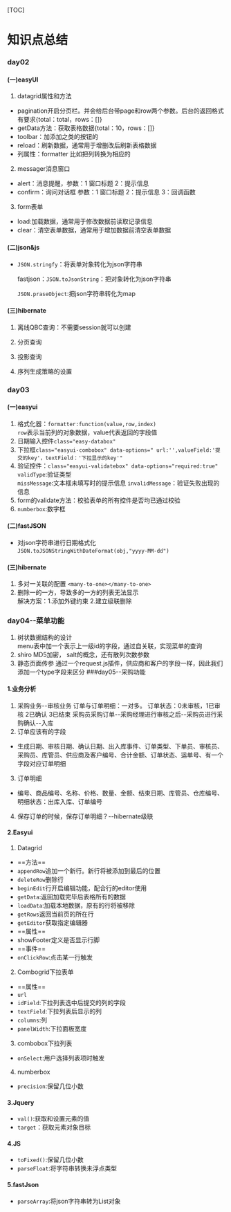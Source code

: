 [TOC]

# 知识点总结

### day02

#### (一)easyUI

1. datagrid属性和方法

- pagination开启分页栏。并会给后台带page和row两个参数。后台的返回格式有要求{total：total，rows：[]}
- getData方法：获取表格数据{total：10，rows：[]}
- toolbar：加添加之类的按钮的
- reload：刷新数据，通常用于增删改后刷新表格数据
- 列属性：formatter 比如把列转换为相应的<a >

2. messager消息窗口

- alert：消息提醒，参数：1 窗口标题 2：提示信息
- confirm：询问对话框 参数：1 窗口标题  2：提示信息  3：回调函数  

3. form表单

- load:加载数据，通常用于修改数据前读取记录信息
- clear：清空表单数据，通常用于增加数据前清空表单数据

#### (二)json&js

- `JSON.stringfy`：将表单对象转化为json字符串

  fastjson：`JSON.toJsonString`：把对象转化为json字符串

  `JSON.praseObject`:把json字符串转化为map

#### (三)hibernate

1. 离线QBC查询：不需要session就可以创建

2. 分页查询

3. 投影查询

4. 序列生成策略的设置
### day03
#### (一)easyui
1. 格式化器：`formatter:function(value,row,index)`  
`row`表示当前列的对象数据，value代表返回的字段值
2. 日期输入控件`class="easy-databox"`
3. 下拉框`class="easyui-combobox" data-options="
url:'',valueField:'提交的key'，textField：'下拉显示的key'"`
4. 验证控件：`class="easyui-validatebox" data-options="required:true"`  
`validType`:验证类型  
`missMessage`:文本框未填写时的提示信息
`invalidMessage`：验证失败出现的信息
5. form的validate方法：校验表单的所有控件是否均已通过校验
6. `numberbox`:数字框
#### (二)fastJSON
- 对json字符串进行日期格式化
`JSON.toJSONStringWithDateFormat(obj,"yyyy-MM-dd")`
#### (三)hibernate
1. 多对一关联的配置
`<many-to-one></many-to-one>`
2. 删除一的一方，导致多的一方的列表无法显示  
解决方案：1.添加外键约束 2.建立级联删除
### day04--菜单功能
1. 树状数据结构的设计  
menu表中加一个表示上一级id的字段，通过自关联，实现菜单的查询
2. shiro MD5加密，
salt的概念，还有散列次数参数
3. 静态页面传参
通过一个request.js插件，供应商和客户的字段一样，因此我们添加一个type字段来区分
###day05--采购功能
#### 1.业务分析
1. 采购业务--审核业务
订单与订单明细：一对多。
订单状态：0未审核，1已审核 2已确认 3已结束
采购员采购订单--采购经理进行审核之后--采购员进行采购确认--入库
2. 订单应该有的字段
- 生成日期、审核日期、确认日期、出入库事件、订单类型、下单员、审核员、采购员、库管员、供应商及客户编号、合计金额、订单状态、运单号、有一个字段对应订单明细
3. 订单明细
- 编号、商品编号、名称、价格、数量、金额、结束日期、库管员、仓库编号、明细状态：出库入库、订单编号
4. 保存订单的时候，保存订单明细？--hibernate级联
#### 2.Easyui
1. Datagrid
- ==方法==
- `appendRow`追加一个新行。新行将被添加到最后的位置
- `deleteRow`删除行
- `beginEdit`行开启编辑功能，配合行的editor使用
- `getData`:返回加载完毕后表格所有的数据
- `loadData`:加载本地数据，原有的行将被移除
- `getRows`返回当前页的所在行
- `getEditor`获取指定编辑器
- ==属性==
- showFooter定义是否显示行脚
- ==事件==
- `onClickRow`:点击某一行触发
2. Combogrid下拉表单
- ==属性==
- `url`
- `idField`:下拉列表选中后提交的列的字段
- `textField`:下拉列表后显示的列
- `columns`:列
- `panelWidth`:下拉面板宽度
3. combobox下拉列表
- `onSelect`:用户选择列表项时触发
4. numberbox
- `precision`:保留几位小数
#### 3.Jquery
- `val()`:获取和设置元素的值
- `target`：获取元素对象目标
#### 4.JS
- `toFixed()`:保留几位小数
- `parseFloat`:将字符串转换未浮点类型
#### 5.fastJson
- `parseArray`:将json字符串转为List对象
   

   

   












